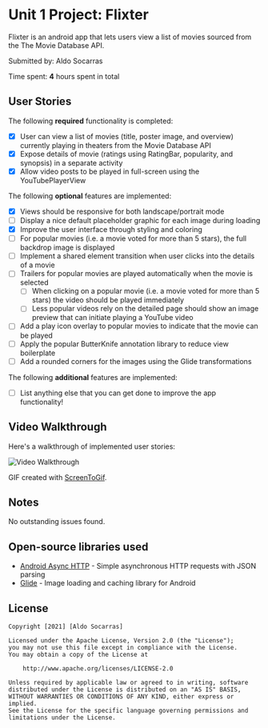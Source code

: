 # Unit 1 Project: Flixter

Flixter is an android app that lets users view a list of movies sourced from the The Movie Database API.

Submitted by: Aldo Socarras

Time spent: **4** hours spent in total

## User Stories

The following **required** functionality is completed:

- [X] User can view a list of movies (title, poster image, and overview) currently playing in theaters from the Movie Database API
- [X] Expose details of movie (ratings using RatingBar, popularity, and synopsis) in a separate activity
- [X] Allow video posts to be played in full-screen using the YouTubePlayerView

The following **optional** features are implemented:

- [X] Views should be responsive for both landscape/portrait mode
- [ ] Display a nice default placeholder graphic for each image during loading
- [X] Improve the user interface through styling and coloring
- [ ] For popular movies (i.e. a movie voted for more than 5 stars), the full backdrop image is displayed
- [ ] Implement a shared element transition when user clicks into the details of a movie
- [ ] Trailers for popular movies are played automatically when the movie is selected
  - [ ] When clicking on a popular movie (i.e. a movie voted for more than 5 stars) the video should be played immediately
  - [ ] Less popular videos rely on the detailed page should show an image preview that can initiate playing a YouTube video
- [ ] Add a play icon overlay to popular movies to indicate that the movie can be played
- [ ] Apply the popular ButterKnife annotation library to reduce view boilerplate
- [ ] Add a rounded corners for the images using the Glide transformations

The following **additional** features are implemented:

* [ ] List anything else that you can get done to improve the app functionality!

## Video Walkthrough

Here's a walkthrough of implemented user stories:

<img src='https://github.com/driuft/Flixter/blob/master/walkthrough.gif' title='Video Walkthrough' width='' alt='Video Walkthrough' />

GIF created with [ScreenToGif](https://www.screentogif.com/).

## Notes

No outstanding issues found.

## Open-source libraries used
- [Android Async HTTP](https://github.com/codepath/CPAsyncHttpClient) - Simple asynchronous HTTP requests with JSON parsing
- [Glide](https://github.com/bumptech/glide) - Image loading and caching library for Android

## License

    Copyright [2021] [Aldo Socarras]

    Licensed under the Apache License, Version 2.0 (the "License");
    you may not use this file except in compliance with the License.
    You may obtain a copy of the License at

        http://www.apache.org/licenses/LICENSE-2.0

    Unless required by applicable law or agreed to in writing, software
    distributed under the License is distributed on an "AS IS" BASIS,
    WITHOUT WARRANTIES OR CONDITIONS OF ANY KIND, either express or implied.
    See the License for the specific language governing permissions and
    limitations under the License.
